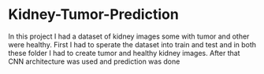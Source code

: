 # Kidney-Tumor-Prediction
In this project I had a dataset  of kidney images some with tumor and other were healthy. First  I had to sperate the dataset into train and test and in both these folder  I had to create tumor and healthy kidney images. After that CNN architecture was used and prediction was done
